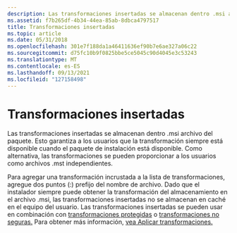 ```yaml
---
description: Las transformaciones insertadas se almacenan dentro .msi archivo del paquete. Esto garantiza a los usuarios que la transformación siempre está disponible cuando el paquete de instalación está disponible. Como alternativa, las transformaciones se pueden proporcionar a los usuarios como archivos .mst independientes.
ms.assetid: f7b265df-4b34-44ea-85ab-8dbca4797517
title: Transformaciones insertadas
ms.topic: article
ms.date: 05/31/2018
ms.openlocfilehash: 301e7f188da1a46411636ef90b7e6ae327a06c22
ms.sourcegitcommit: d75fc10b9f0825bbe5ce5045c90d4045e3c53243
ms.translationtype: MT
ms.contentlocale: es-ES
ms.lasthandoff: 09/13/2021
ms.locfileid: "127158498"
---
```

# <a name="embedded-transforms"></a>Transformaciones insertadas

Las transformaciones insertadas se almacenan dentro .msi archivo del paquete. Esto garantiza a los usuarios que la transformación siempre está disponible cuando el paquete de instalación está disponible. Como alternativa, las transformaciones se pueden proporcionar a los usuarios como archivos .mst independientes.

Para agregar una transformación incrustada a la lista de transformaciones, agregue dos puntos (:) prefijo del nombre de archivo. Dado que el instalador siempre puede obtener la transformación del almacenamiento en el archivo .msi, las transformaciones insertadas no se almacenan en caché en el equipo del usuario. Las transformaciones insertadas se pueden usar en combinación con [transformaciones protegidas](secured-transforms.md) o [transformaciones no seguras.](unsecured-transforms.md) Para obtener más información, [vea Aplicar transformaciones.](applying-transforms.md)

 

 



